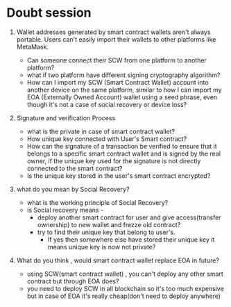 # Doubt session


1. Wallet addresses generated by smart contract wallets aren't always portable. Users can't easily import their wallets to other platforms like MetaMask. 
    * Can someone connect their SCW from one platform to another platform? 
    * what if two platform have different signing cryptography algorithm?
    * How can I import my SCW (Smart Contract Wallet) account into another device on the same platform, similar to how I can import my EOA (Externally Owned Account) wallet using a seed phrase, even though it's not a case of social recovery or device loss?

2. Signature and verification Process
    * what is the private in case of smart contract wallet?
    * How unique key connected with User's Smart contract?
    * How can the signature of a transaction be verified to ensure that it belongs to a specific smart contract wallet and is signed by the real owner, if the unique key used for the signature is not directly connected to the smart contract?
    * Is the unique key stored in the user's smart contract encrypted? 

3. what do you mean by Social Recovery?
    * what is the working principle of Social Recovery?
    * is Social recovery means - 
      * deploy another smart contract for user and give access(transfer ownership) to new wallet and frezze old contract?
      * try to find their unique key that belong to user's.
        * If yes then somewhere else have stored their unique key it means unique key is now not private?

4. What do you think , would smart contract wallet replace EOA in future?
    * using SCW(smart contract wallet) , you can't deploy any other smart contract but through EOA does?
    * you need to deploy SCW in all blockchain so it's too much expensive but in case of EOA it's really cheap(don't need to deploy anywhere)
